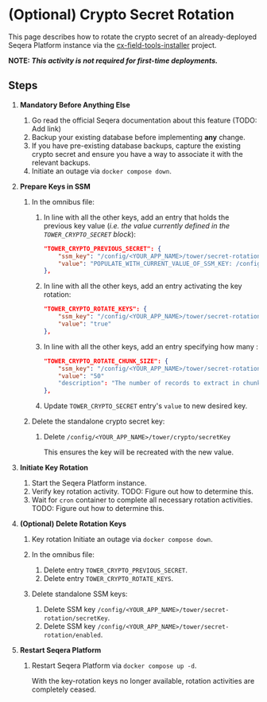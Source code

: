 # (Optional) Crypto Secret Rotation

This page describes how to rotate the crypto secret of an already-deployed Seqera Platform instance via the [cx-field-tools-installer](https://github.com/seqeralabs/cx-field-tools-installer) project.

**NOTE: _This activity is not required for first-time deployments._**


## Steps
1. **Mandatory Before Anything Else**

    1. Go read the official Seqera documentation about this feature (TODO: Add link)
    1. Backup your existing database before implementing **any** change.
    1. If you have pre-existing database backups, capture the existing crypto secret and ensure you have a way to associate it with the relevant backups. 
    1. Initiate an outage via `docker compose down`.

2. **Prepare Keys in SSM**

    1. In the omnibus file:
        1. In line with all the other keys, add an entry that holds the previous key value (_i.e. the value currently defined in the `TOWER_CRYPTO_SECRET` block_):
            ```json
            "TOWER_CRYPTO_PREVIOUS_SECRET": {
		        "ssm_key": "/config/<YOUR_APP_NAME>/tower/secret-rotation/previous-key",
		        "value": "POPULATE_WITH_CURRENT_VALUE_OF_SSM_KEY: /config/tower-template/tower/crypto/secretKey"
	        },
            ```
        1. In line with all the other keys, add an entry activating the key rotation:
            ```json
            "TOWER_CRYPTO_ROTATE_KEYS": {
		        "ssm_key": "/config/<YOUR_APP_NAME>/tower/secret-rotation/enabled",
		        "value": "true"
	        },
            ```

        1. In line with all the other keys, add an entry specifying how many :
            ```json
            "TOWER_CRYPTO_ROTATE_CHUNK_SIZE": {
		        "ssm_key": "/config/<YOUR_APP_NAME>/tower/secret-rotation/chunk-size",
		        "value": "50"
                "description": "The number of records to extract in chunks until all secrets and credentials are processed. Only applied if key rotation is enabled."
	        },
            ```

        1. Update `TOWER_CRYPTO_SECRET` entry's `value` to new desired key.

    2. Delete the standalone crypto secret key:
        1. Delete `/config/<YOUR_APP_NAME>/tower/crypto/secretKey`

            This ensures the key will be recreated with the new value.

3. **Initiate Key Rotation**

    1. Start the Seqera Platform instance.
    1. Verify key rotation activity.
        TODO: Figure out how to determine this.
    1. Wait for `cron` container to complete all necessary rotation activities. 
        TODO: Figure out how to determine this.

4. **(Optional) Delete Rotation Keys**

    1. Key rotation 
        Initiate an outage via `docker compose down`.

    1. In the omnibus file:
        1. Delete entry `TOWER_CRYPTO_PREVIOUS_SECRET`.
        1. Delete entry `TOWER_CRYPTO_ROTATE_KEYS`.

    1. Delete standalone SSM keys:
        1. Delete SSM key `/config/<YOUR_APP_NAME>/tower/secret-rotation/secretKey`.
        1. Delete SSM key `/config/<YOUR_APP_NAME>/tower/secret-rotation/enabled`.

5. **Restart Seqera Platform**

    1. Restart Seqera Platform via `docker compose up -d`.

        With the key-rotation keys no longer available, rotation activities are completely ceased.

